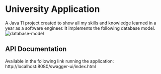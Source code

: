 # University Application
A Java 11 project created to show all my skills and knowledge learned in a year as a software engineer. It implements the following database model.
![database-model](https://user-images.githubusercontent.com/92128380/220084775-f175a41d-3c48-4b38-840a-9e469d81ef29.png)

## API Documentation
Available in the following link running the application: http://localhost:8080/swagger-ui/index.html
